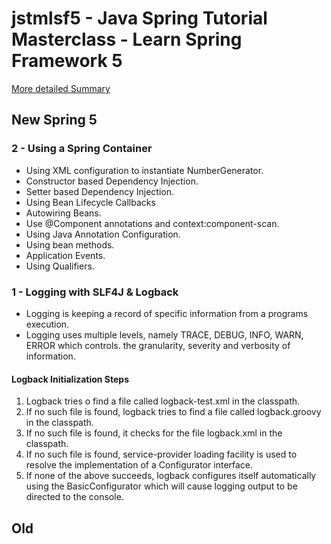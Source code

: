 jstmlsf5 - Java Spring Tutorial Masterclass - Learn Spring Framework 5
======================================================================

[More detailed Summary](summary.md)

New Spring 5
------------

### 2 - Using a Spring Container
* Using XML configuration to instantiate NumberGenerator.
* Constructor based Dependency Injection.
* Setter based Dependency Injection.
* Using Bean Lifecycle Callbacks
* Autowiring Beans.
* Use @Component annotations and context:component-scan.
* Using Java Annotation Configuration.
* Using bean methods.
* Application Events.
* Using Qualifiers.

### 1 - Logging with SLF4J & Logback

* Logging is keeping a record of specific information from a programs execution.
* Logging uses multiple levels, namely TRACE, DEBUG, INFO, WARN, ERROR which controls. 
the granularity, severity and verbosity of information.

#### Logback Initialization Steps

1. Logback tries o find a file called logback-test.xml in the classpath.
2. If no such file is found, logback tries to find a file called logback.groovy in the classpath.
3. If no such file is found, it checks for the file logback.xml in the classpath.
4. If no such file is found, service-provider loading facility is used to resolve the
implementation of a Configurator interface.
5. If none of the above succeeds, logback configures itself automatically using the BasicConfigurator
which will cause logging output to be directed to the console.

Old
---
